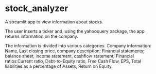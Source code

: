 # stock_analyzer
A streamlit app to view information about stocks.

The user inserts a ticker and, using the yahooquery package, the app returns information on the company.

The information is divided into various categories.
Company information: Name, Last closing price, company description;
Financial statements: balance sheet, income statement, cashflow statement; 
Financial ratios:Current ratio, Debt-to-Equity ratio, Free Cash Flow, EPS, Total liabilities as a percentage of Assets, Return on Equity.
